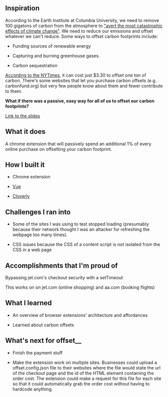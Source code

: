 ## Inspiration

According to the Earth Institute at Columbia University, we need to remove 100 gigatons of carbon from the atmosphere to ["avert the most catastrophic effects of climate change"](https://blogs.ei.columbia.edu/2018/11/27/carbon-dioxide-removal-climate-change/). We need to reduce our emissions and offset whatever we can't reduce. Some ways to offset carbon footprints include:

* Funding sources of renewable energy 

* Capturing and burning greenhouse gases.

* Carbon sequestration 

[According to the NYTimes](https://www.nytimes.com/2019/07/24/climate/nyt-climate-newsletter-carbon-offsets.html), it can cost just $3.30 to offset one ton of carbon. There's some websites that let you purchase carbon offsets (e.g. carbonfund.org) but very few people know about them and fewer contribute to them.

**What if there was a passive, easy way for all of us to offset our carbon footprints?**

[Link to the slides](https://docs.google.com/presentation/d/1Rt8BAFm09OosMFLESAYevZgseihiX2X7oQDhQTqW3O8/edit?usp=sharing)

## What it does

A chrome extension that will passively spend an additional 1% of every online purchase on offsetting your carbon footprint.

## How I built it

* Chrome extension

* [Vue](https://vuejs.org/)

* [Cloverly](https://cloverly.com/)

## Challenges I ran into

* Some of the sites I was using to test stopped loading (presumably because their network thought I was an attacker for refreshing the webpage too many times).

* CSS issues because the CSS of a content script is not isolated from the CSS in a web page

## Accomplishments that I'm proud of

Bypassing jet.com's checkout security with a setTimeout

This works on on jet.com (online shopping) and aa.com (booking flights)

## What I learned

* An overview of browser extensions' architecture and affordances

* Learned about carbon offsets

## What's next for offset__

* Finish the payment stuff

* Make the extension work on multiple sites. Businesses could upload a offset.config.json file to their websites where the file would state the url of the checkout page and the id of the HTML element containing the order cost. The extension could make a request for this file for each site so that it could automatically grab the order cost _without_ having to hardcode anything.
